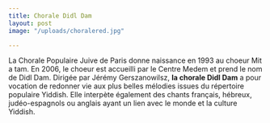 ```yaml
---
title: Chorale Didl Dam
layout: post
image: "/uploads/choralered.jpg"

---
```

La Chorale Populaire Juive de Paris donne naissance en 1993 au choeur Mit a tam. En 2006, le choeur est accueilli par le Centre Medem et prend le nom de Didl Dam. Dirigée par Jérémy Gerszanowilsz, __la chorale Didl Dam__ a pour vocation de redonner vie aux plus belles mélodies issues du répertoire populaire Yiddish. Elle interpète également des chants français, hébreux, judéo-espagnols ou anglais ayant un lien avec le monde et la culture Yiddish.